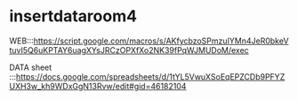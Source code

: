 # insertdataroom4
WEB:::https://script.google.com/macros/s/AKfycbzoSPmzuIYMn4JeR0bkeVtuvI5Q6uKPTAY6uagXYsJRCzOPXfXo2NK39fPqWJMUDoM/exec

DATA sheet :::https://docs.google.com/spreadsheets/d/1tYL5VwuXSoEqEPZCDb9PFYZUXH3w_kh9WDxGgN13Rvw/edit#gid=46182104


